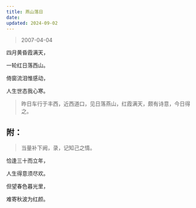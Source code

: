 ```yaml
---
title: 燕山落日
date: 
updated: 2024-09-02
---
```


> 2007-04-04

四月黄昏霞满天，

一轮红日落西山。

倚窗流泪惟感动，

人生世态我心寒。

> 昨日车行于丰西，近西道口，见日落燕山，红霞满天，颇有诗意，今日得之。

## 附： ##

> 当量补下阙，录，记知己之情。

恰逢三十而立年，

人生得意须尽欢。

但望春色暮光里，

难寄秋波为红颜。